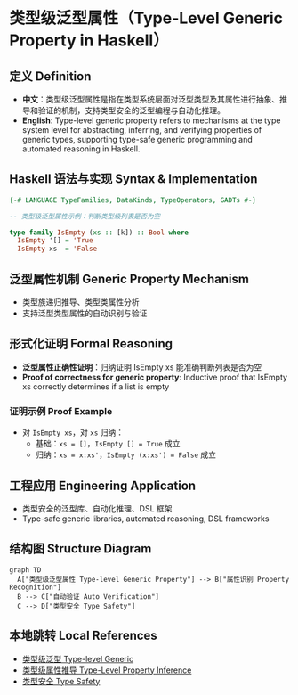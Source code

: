 # 类型级泛型属性（Type-Level Generic Property in Haskell）

## 定义 Definition

- **中文**：类型级泛型属性是指在类型系统层面对泛型类型及其属性进行抽象、推导和验证的机制，支持类型安全的泛型编程与自动化推理。
- **English**: Type-level generic property refers to mechanisms at the type system level for abstracting, inferring, and verifying properties of generic types, supporting type-safe generic programming and automated reasoning in Haskell.

## Haskell 语法与实现 Syntax & Implementation

```haskell
{-# LANGUAGE TypeFamilies, DataKinds, TypeOperators, GADTs #-}

-- 类型级泛型属性示例：判断类型级列表是否为空

type family IsEmpty (xs :: [k]) :: Bool where
  IsEmpty '[] = 'True
  IsEmpty xs  = 'False
```

## 泛型属性机制 Generic Property Mechanism

- 类型族递归推导、类型类属性分析
- 支持泛型类型属性的自动识别与验证

## 形式化证明 Formal Reasoning

- **泛型属性正确性证明**：归纳证明 IsEmpty xs 能准确判断列表是否为空
- **Proof of correctness for generic property**: Inductive proof that IsEmpty xs correctly determines if a list is empty

### 证明示例 Proof Example

- 对 `IsEmpty xs`，对 `xs` 归纳：
  - 基础：`xs = []`，`IsEmpty [] = True` 成立
  - 归纳：`xs = x:xs'`，`IsEmpty (x:xs') = False` 成立

## 工程应用 Engineering Application

- 类型安全的泛型库、自动化推理、DSL 框架
- Type-safe generic libraries, automated reasoning, DSL frameworks

## 结构图 Structure Diagram

```mermaid
graph TD
  A["类型级泛型属性 Type-level Generic Property"] --> B["属性识别 Property Recognition"]
  B --> C["自动验证 Auto Verification"]
  C --> D["类型安全 Type Safety"]
```

## 本地跳转 Local References

- [类型级泛型 Type-level Generic](../24-Type-Level-Generic/01-Type-Level-Generic-in-Haskell.md)
- [类型级属性推导 Type-Level Property Inference](../42-Type-Level-Property-Inference/01-Type-Level-Property-Inference-in-Haskell.md)
- [类型安全 Type Safety](../14-Type-Safety/01-Type-Safety-in-Haskell.md)
